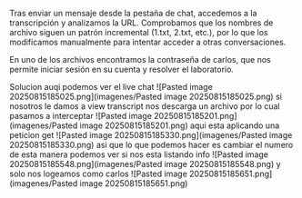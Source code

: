 Tras enviar un mensaje desde la pestaña de chat, accedemos a la transcripción y analizamos la URL. Comprobamos que los nombres de archivo siguen un patrón incremental (1.txt, 2.txt, etc.), por lo que los modificamos manualmente para intentar acceder a otras conversaciones.

En uno de los archivos encontramos la contraseña de carlos, que nos permite iniciar sesión en su cuenta y resolver el laboratorio.

Solucion
auqi podemos ver el live chat
![Pasted image 20250815185025.png](imagenes/Pasted image 20250815185025.png)
si nosotros le damos a view transcript nos descarga un archivo por lo cual pasamos a interceptar
![Pasted image 20250815185201.png](imagenes/Pasted image 20250815185201.png)
aqui esta aplicando una peticion get
![Pasted image 20250815185330.png](imagenes/Pasted image 20250815185330.png)
asi que lo que podemos hacer es cambiar el numero de esta manera podemos ver si nos esta listando info
![Pasted image 20250815185548.png](imagenes/Pasted image 20250815185548.png)
y solo nos logeamos como carlos
![Pasted image 20250815185651.png](imagenes/Pasted image 20250815185651.png)

